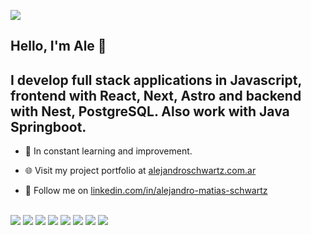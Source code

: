 ![](https://i.imgur.com/QV1W9U8.png)

## Hello, I'm Ale 👋

## I develop full stack applications in Javascript, frontend with React, Next, Astro and backend with Nest, PostgreSQL. Also work with Java Springboot.

- 🌱 In constant learning and improvement.
  
- 🌐 Visit my project portfolio at [alejandroschwartz.com.ar](https://alejandroschwartz.com.ar/)
  
- 🚀 Follow me on [linkedin.com/in/alejandro-matias-schwartz](https://www.linkedin.com/in/alejandro-matias-schwartz/)

<br/>
<div>
  <img src="https://img.shields.io/badge/JavaScript-F29111?logo=javascript"/>
  <img src="https://img.shields.io/badge/TypeScript-1B1B1D?logo=typescript"/>
  <img src="https://img.shields.io/badge/-HTML5-E34F26?style=flat-square&logo=HTML5&logoColor=white"/>
  <img src="https://img.shields.io/badge/-CSS3-1572B6?style=flat-square&logo=CSS3&logoColor=white"/>
  <img src="https://img.shields.io/badge/React-1C78C0?logo=React"/>
  <img src="https://img.shields.io/badge/Next.js-000000?logo=Next.js"/>
  <img src="https://img.shields.io/badge/Redux-8732D6?logo=redux"/>    
  <img src="https://img.shields.io/badge/Cypress-ffffff?logo=Cypress"/>
</div>
